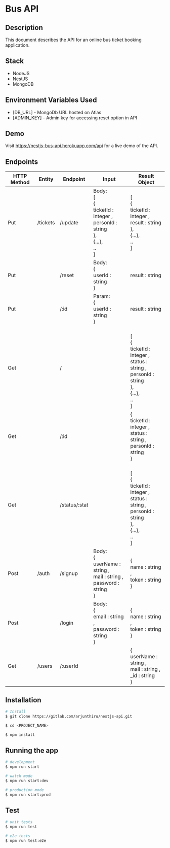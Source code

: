 # Bus API

## Description

  This document describes the API for an online bus ticket booking application.

## Stack

- NodeJS
- NestJS
- MongoDB

## Environment Variables Used

- [DB_URL] - MongoDb URL hosted on Atlas
- [ADMIN_KEY] - Admin key for accessing reset option in API

## Demo

  Visit https://nestjs-bus-api.herokuapp.com/api for a live demo of the API.

## Endpoints

|HTTP Method |Entity   |Endpoint   |Input   |Result Object   |
|---|---|---|---|---|
|Put   |/tickets|/update   |Body:<br>[<br>{<br> ticketId : integer ,<br> personId : string <br>},<br>{...},<br>..<br>]   |[<br>{<br> ticketId : integer ,<br> result : string<br> },<br>{...},<br>..<br>]   |
|Put   ||/reset   |Body:<br>{<br>userId : string <br>}   |result : string   |
|Put   ||/:id   |Param:<br>{ <br>userId : string<br> }   |result : string   |
|Get   ||/   |   |<br>[<br>{<br> ticketId : integer ,<br> status : string ,<br> personId : string <br>},<br>{...},<br>..<br>]   |
|Get   ||/:id   |   |{<br>ticketId : integer ,<br> status : string ,<br> personId : string<br>}   |
|Get   ||/status/:stat   |   |<br>[<br>{<br> ticketId : integer ,<br> status : string ,<br> personId : string <br>},<br>{...},<br>..<br>]   |
|Post   |/auth|/signup|Body:<br>{<br> userName : string ,<br> mail : string ,<br> password : string <br>}| {<br>name : string ,<br> token : string <br>}|
|Post   ||/login|Body:<br>{<br> email : string ,<br> password : string <br>}|{<br>name : string ,<br> token : string <br>}|
|Get   |/users|/:userId|   |{<br> userName : string ,<br> mail : string ,<br> _id : string <br>}  |

## Installation

```bash
# Install
$ git clone https://gitlab.com/arjunthiru/nestjs-api.git

$ cd <PROJECT_NAME>

$ npm install
```

## Running the app

```bash
# development
$ npm run start

# watch mode
$ npm run start:dev

# production mode
$ npm run start:prod
```

## Test

```bash
# unit tests
$ npm run test

# e2e tests
$ npm run test:e2e

```
